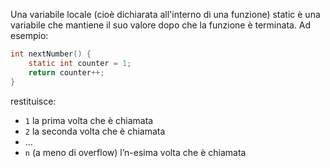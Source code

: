 Una variabile locale (cioè dichiarata all'interno di una funzione) static è una variabile che mantiene il suo valore dopo che la funzione è terminata.
Ad esempio:
```c
int nextNumber() {
	static int counter = 1;
	return counter++;
}
```
restituisce:
- `1` la prima volta che è chiamata
- `2` la seconda volta che è chiamata
- ...
- `n` (a meno di overflow) l’n-esima volta che è chiamata